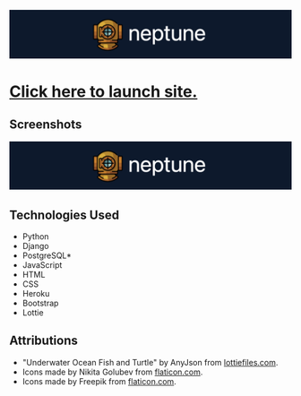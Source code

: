 ![Neptune](/main_app/static/images/readme/header.png)

# [Click here to launch site.](https://dive-neptune.herokuapp.com/)

## Screenshots

![DESKTOP SCREENSHOT](/main_app/static/images/readme/header.png) 

## Technologies Used

* Python
* Django
* PostgreSQL*
* JavaScript
* HTML
* CSS
* Heroku
* Bootstrap
* Lottie

## Attributions

* "Underwater Ocean Fish and Turtle" by AnyJson from [lottiefiles.com](https://lottiefiles.com/56961-underwater-ocean-fish-and-turtle/).
* Icons made by Nikita Golubev from [flaticon.com](https://www.flaticon.com/authors/nikita-golubev/).
* Icons made by Freepik from [flaticon.com](https://www.flaticon.com/authors/freepik/).

